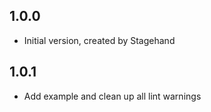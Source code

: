 ## 1.0.0

- Initial version, created by Stagehand

## 1.0.1

- Add example and clean up all lint warnings
